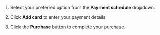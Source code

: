 1. Select your preferred option from the **Payment schedule** dropdown.

1. Click **Add card** to enter your payment details.

1. Click the **Purchase** button to complete your purchase.
